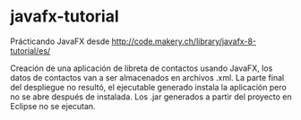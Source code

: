 # javafx-tutorial
Prácticando JavaFX desde http://code.makery.ch/library/javafx-8-tutorial/es/

Creación de una aplicación de libreta de contactos usando JavaFX, los datos de contactos van a ser almacenados en archivos .xml. La parte final del despliegue no resultó, el ejecutable generado instala la aplicación pero no se abre después de instalada. Los .jar generados a partir del proyecto en Eclipse no se ejecutan.
